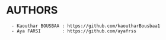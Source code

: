 # AUTHORS
    
      - Kaouthar BOUSBAA : https://github.com/kaoutharBousbaa1
      - Aya FARSI        : https://github.com/ayafrss
